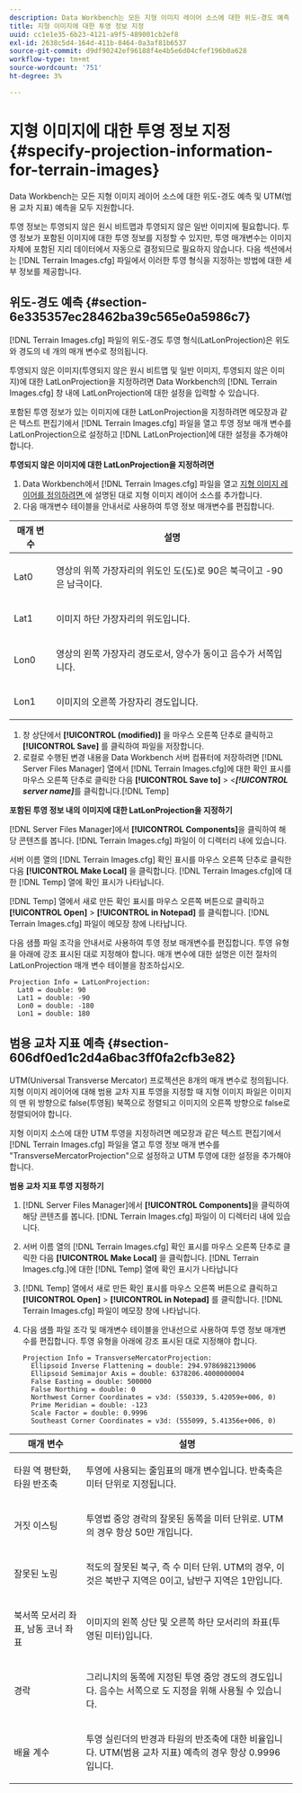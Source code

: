 ```yaml
---
description: Data Workbench는 모든 지형 이미지 레이어 소스에 대한 위도-경도 예측 및 UTM(범용 교차 지표) 예측을 모두 지원합니다.
title: 지형 이미지에 대한 투영 정보 지정
uuid: cc1e1e35-6b23-4121-a9f5-489001cb2ef8
exl-id: 2638c5d4-164d-411b-8464-0a3af81b6537
source-git-commit: d9df90242ef96188f4e4b5e6d04cfef196b0a628
workflow-type: tm+mt
source-wordcount: '751'
ht-degree: 3%

---
```


# 지형 이미지에 대한 투영 정보 지정{#specify-projection-information-for-terrain-images}

Data Workbench는 모든 지형 이미지 레이어 소스에 대한 위도-경도 예측 및 UTM(범용 교차 지표) 예측을 모두 지원합니다.

투영 정보는 투영되지 않은 원시 비트맵과 투영되지 않은 일반 이미지에 필요합니다. 투영 정보가 포함된 이미지에 대한 투영 정보를 지정할 수 있지만, 투영 매개변수는 이미지 자체에 포함된 지리 데이터에서 자동으로 결정되므로 필요하지 않습니다. 다음 섹션에서는 [!DNL Terrain Images.cfg] 파일에서 이러한 투영 형식을 지정하는 방법에 대한 세부 정보를 제공합니다.

## 위도-경도 예측 {#section-6e335357ec28462ba39c565e0a5986c7}

[!DNL Terrain Images.cfg] 파일의 위도-경도 투영 형식(LatLonProjection)은 위도와 경도의 네 개의 매개 변수로 정의됩니다.

투영되지 않은 이미지(투영되지 않은 원시 비트맵 및 일반 이미지, 투영되지 않은 이미지)에 대한 LatLonProjection을 지정하려면 Data Workbench의 [!DNL Terrain Images.cfg] 창 내에 LatLonProjection에 대한 설정을 입력할 수 있습니다.

포함된 투영 정보가 있는 이미지에 대한 LatLonProjection을 지정하려면 메모장과 같은 텍스트 편집기에서 [!DNL Terrain Images.cfg] 파일을 열고 투영 정보 매개 변수를 LatLonProjection으로 설정하고 [!DNL LatLonProjection]에 대한 설정을 추가해야 합니다.

**투영되지 않은 이미지에 대한 LatLonProjection을 지정하려면**

1. Data Workbench에서 [!DNL Terrain Images.cfg] 파일을 열고 [지형 이미지 레이어를 정의하려면 ](../../../../home/c-get-started/c-im-layers/c-ter-img-layers/c-ter-img-layers.md#concept-f4b3a20969354ca38955e3fd5beb0f4f)에 설명된 대로 지형 이미지 레이어 소스를 추가합니다.
1. 다음 매개변수 테이블을 안내서로 사용하여 투영 정보 매개변수를 편집합니다.

<table id="table_32F6EADB2DA34592ABD6FFAC9E00BB27"> 
 <thead> 
  <tr> 
   <th colname="col1" class="entry"> 매개 변수 </th> 
   <th colname="col2" class="entry"> 설명 </th> 
  </tr>
 </thead>
 <tbody> 
  <tr> 
   <td colname="col1"> <p>Lat0 </p> </td> 
   <td colname="col2"> <p>영상의 위쪽 가장자리의 위도인 도(도)로 90은 북극이고 -90은 남극이다. </p> </td> 
  </tr> 
  <tr> 
   <td colname="col1"> <p>Lat1 </p> </td> 
   <td colname="col2"> <p>이미지 하단 가장자리의 위도입니다. </p> </td> 
  </tr> 
  <tr> 
   <td colname="col1"> <p>Lon0 </p> </td> 
   <td colname="col2"> <p>영상의 왼쪽 가장자리 경도로서, 양수가 동이고 음수가 서쪽입니다. </p> </td> 
  </tr> 
  <tr> 
   <td colname="col1"> <p>Lon1 </p> </td> 
   <td colname="col2"> <p>이미지의 오른쪽 가장자리 경도입니다. </p> </td> 
  </tr> 
 </tbody> 
</table>

1. 창 상단에서 **[!UICONTROL (modified)]** 을 마우스 오른쪽 단추로 클릭하고 **[!UICONTROL Save]** 를 클릭하여 파일을 저장합니다.
1. 로컬로 수행된 변경 내용을 Data Workbench 서버 컴퓨터에 저장하려면 [!DNL Server Files Manager] 열에서 [!DNL Terrain Images.cfg]에 대한 확인 표시를 마우스 오른쪽 단추로 클릭한 다음 **[!UICONTROL Save to]** > *&lt;**[!UICONTROL server name]***&#x200B;를 클릭합니다.[!DNL Temp]

**포함된 투영 정보 내의 이미지에 대한 LatLonProjection을 지정하기**

[!DNL Server Files Manager]에서 **[!UICONTROL Components]**&#x200B;을 클릭하여 해당 콘텐츠를 봅니다. [!DNL Terrain Images.cfg] 파일이 이 디렉터리 내에 있습니다.

서버 이름 열의 [!DNL Terrain Images.cfg] 확인 표시를 마우스 오른쪽 단추로 클릭한 다음 **[!UICONTROL Make Local]** 을 클릭합니다. [!DNL Terrain Images.cfg]에 대한 [!DNL Temp] 열에 확인 표시가 나타납니다.

[!DNL Temp] 열에서 새로 만든 확인 표시를 마우스 오른쪽 버튼으로 클릭하고 **[!UICONTROL Open]** > **[!UICONTROL in Notepad]** 를 클릭합니다. [!DNL Terrain Images.cfg] 파일이 메모장 창에 나타납니다.

다음 샘플 파일 조각을 안내서로 사용하여 투영 정보 매개변수를 편집합니다. 투영 유형을 아래에 강조 표시된 대로 지정해야 합니다. 매개 변수에 대한 설명은 이전 절차의 LatLonProjection 매개 변수 테이블을 참조하십시오.

```
Projection Info = LatLonProjection:
  Lat0 = double: 90
  Lat1 = double: -90
  Lon0 = double: -180
  Lon1 = double: 180
```

## 범용 교차 지표 예측 {#section-606df0ed1c2d4a6bac3ff0fa2cfb3e82}

UTM(Universal Transverse Mercator) 프로젝션은 8개의 매개 변수로 정의됩니다. 지형 이미지 레이어에 대해 범용 교차 지표 투영을 지정할 때 지형 이미지 파일은 이미지의 맨 위 방향으로 false(투영됨) 북쪽으로 정렬되고 이미지의 오른쪽 방향으로 false로 정렬되어야 합니다.

지형 이미지 소스에 대한 UTM 투영을 지정하려면 메모장과 같은 텍스트 편집기에서 [!DNL Terrain Images.cfg] 파일을 열고 투영 정보 매개 변수를 &quot;TransverseMercatorProjection&quot;으로 설정하고 UTM 투영에 대한 설정을 추가해야 합니다.

**범용 교차 지표 투영 지정하기**

1. [!DNL Server Files Manager]에서 **[!UICONTROL Components]**&#x200B;을 클릭하여 해당 콘텐츠를 봅니다. [!DNL Terrain Images.cfg] 파일이 이 디렉터리 내에 있습니다.
1. 서버 이름 열의 [!DNL Terrain Images.cfg] 확인 표시를 마우스 오른쪽 단추로 클릭한 다음 **[!UICONTROL Make Local]** 을 클릭합니다. [!DNL Terrain Images.cfg.]에 대한 [!DNL Temp] 열에 확인 표시가 나타납니다
1. [!DNL Temp] 열에서 새로 만든 확인 표시를 마우스 오른쪽 버튼으로 클릭하고 **[!UICONTROL Open]** > **[!UICONTROL in Notepad]** 를 클릭합니다. [!DNL Terrain Images.cfg] 파일이 메모장 창에 나타납니다.
1. 다음 샘플 파일 조각 및 매개변수 테이블을 안내선으로 사용하여 투영 정보 매개변수를 편집합니다. 투영 유형을 아래에 강조 표시된 대로 지정해야 합니다.

   ```
   Projection Info = TransverseMercatorProjection:
     Ellipsoid Inverse Flattening = double: 294.9786982139006
     Ellipsoid Semimajor Axis = double: 6378206.4000000004
     False Easting = double: 500000
     False Northing = double: 0
     Northwest Corner Coordinates = v3d: (550339, 5.42059e+006, 0)
     Prime Meridian = double: -123
     Scale Factor = double: 0.9996
     Southeast Corner Coordinates = v3d: (555099, 5.41356e+006, 0)
   ```

<table id="table_71AEEAE808B9436B9846987A54D5D1D2"> 
 <thead> 
  <tr> 
   <th colname="col1" class="entry"> 매개 변수 </th> 
   <th colname="col2" class="entry"> 설명 </th> 
  </tr>
 </thead>
 <tbody> 
  <tr> 
   <td colname="col1"> <p>타원 역 평탄화, 타원 반조축 </p> </td> 
   <td colname="col2"> <p>투영에 사용되는 줄임표의 매개 변수입니다. 반축축은 미터 단위로 지정됩니다. </p> </td> 
  </tr> 
  <tr> 
   <td colname="col1"> <p>거짓 이스팅 </p> </td> 
   <td colname="col2"> <p>투영법 중앙 경락의 잘못된 동쪽을 미터 단위로. UTM의 경우 항상 50만 개입니다. </p> </td> 
  </tr> 
  <tr> 
   <td colname="col1"> <p>잘못된 노링 </p> </td> 
   <td colname="col2"> <p>적도의 잘못된 북구, 즉 수 미터 단위. UTM의 경우, 이것은 북반구 지역은 0이고, 남반구 지역은 1만입니다. </p> </td> 
  </tr> 
  <tr> 
   <td colname="col1"> <p>북서쪽 모서리 좌표, 남동 코너 좌표 </p> </td> 
   <td colname="col2"> <p>이미지의 왼쪽 상단 및 오른쪽 하단 모서리의 좌표(투영된 미터)입니다. </p> </td> 
  </tr> 
  <tr> 
   <td colname="col1"> <p>경락 </p> </td> 
   <td colname="col2"> <p>그리니치의 동쪽에 지정된 투영 중앙 경도의 경도입니다. 음수는 서쪽으로 도 지정을 위해 사용될 수 있습니다. </p> </td> 
  </tr> 
  <tr> 
   <td colname="col1"> <p>배율 계수 </p> </td> 
   <td colname="col2"> <p>투영 실린더의 반경과 타원의 반조축에 대한 비율입니다. UTM(범용 교차 지표) 예측의 경우 항상 0.9996입니다. </p> </td> 
  </tr> 
 </tbody> 
</table>
